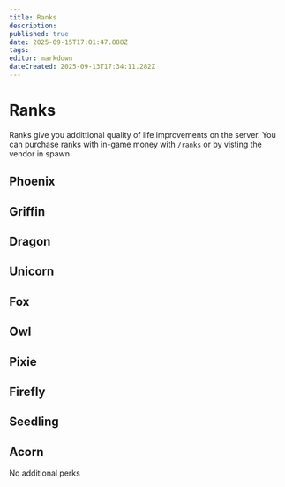 ```yaml
---
title: Ranks
description: 
published: true
date: 2025-09-15T17:01:47.888Z
tags: 
editor: markdown
dateCreated: 2025-09-13T17:34:11.282Z
---
```


# Ranks
Ranks give you addittional quality of life improvements on the server. You can purchase ranks with in-game money with `/ranks` or by visting the vendor in spawn.




## Phoenix

## Griffin

## Dragon


## Unicorn

## Fox

## Owl

## Pixie

## Firefly


## Seedling


## Acorn
No additional perks
